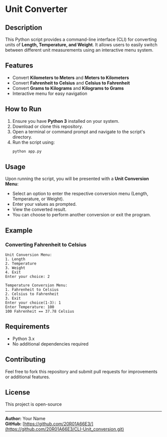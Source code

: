 # Unit Converter

## Description

This Python script provides a command-line interface (CLI) for converting units of **Length, Temperature, and Weight**. It allows users to easily switch between different unit measurements using an interactive menu system.

## Features

- Convert **Kilometers to Meters** and **Meters to Kilometers**
- Convert **Fahrenheit to Celsius** and **Celsius to Fahrenheit**
- Convert **Grams to Kilograms** and **Kilograms to Grams**
- Interactive menu for easy navigation

## How to Run

1. Ensure you have **Python 3** installed on your system.
2. Download or clone this repository.
3. Open a terminal or command prompt and navigate to the script's directory.
4. Run the script using:
   ```bash
   python app.py
   ```

## Usage

Upon running the script, you will be presented with a **Unit Conversion Menu**:

- Select an option to enter the respective conversion menu (Length, Temperature, or Weight).
- Enter your values as prompted.
- View the converted result.
- You can choose to perform another conversion or exit the program.

## Example

### Converting Fahrenheit to Celsius

```
Unit Conversion Menu:
1. Length
2. Temperature
3. Weight
4. Exit
Enter your choice: 2

Temperature Conversion Menu:
1. Fahrenheit to Celsius
2. Celsius to Fahrenheit
3. Exit
Enter your choice(1-3): 1
Enter Temperature: 100
100 Fahrenheit == 37.78 Celsius
```

## Requirements

- Python 3.x
- No additional dependencies required

## Contributing

Feel free to fork this repository and submit pull requests for improvements or additional features.

## License

This project is open-source

---

**Author:** Your Name\
**GitHub:** [https://github.com/20R01A66E3/](https://github.com/20R01A66E3/CLI-Unit_conversion.git)

